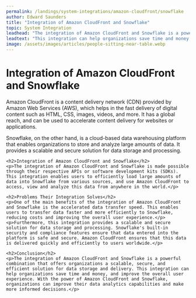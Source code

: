 ```yaml
---
permalink: /landings/system-integrations/amazon-cloudfront/snowflake
author: Edward Saunders
title: "Integration of Amazon CloudFront and Snowflake"
topic: System Integration
leadhead: "The integration of Amazon CloudFront and Snowflake is a powerful combination that offers organizations a scalable, secure, and efficient solution for data storage and delivery"
leadtext: "This integration can help organizations save time and money, and improve the overall user experience. With the power of Amazon CloudFront and Snowflake, organizations can improve their data analytics capabilities and make more informed decisions."
image: /assets/images/articles/people-sitting-near-table.webp
---
```

<div class="arttext">	<h1>Integration of Amazon CloudFront and Snowflake</h1>
	<p>Amazon CloudFront is a content delivery network (CDN) provided by Amazon Web Services (AWS), which helps in the fast delivery of digital content such as HTML, CSS, images, videos, and more. It has a global reach, and can be used to accelerate content delivery for websites or applications.</p>
	<p>Snowflake, on the other hand, is a cloud-based data warehousing platform that enables organizations to store and analyze large amounts of data. It provides a scalable and secure solution for data storage and processing.</p>

	<h2>Integration of Amazon CloudFront and Snowflake</h2>
	<p>The integration of Amazon CloudFront and Snowflake is made possible through their respective APIs or software development kits (SDKs). This integration enables users to efficiently load large amounts of data into Snowflake from various sources, and use Amazon CloudFront to access, view and analyze this data from anywhere in the world.</p>

	<h2>Problems Their Integration Solves</h2>
	<p>One of the main benefits of the integration of Amazon CloudFront and Snowflake is the accelerated data transfer speed. This enables users to transfer data faster and more efficiently to Snowflake, reducing costs and improving the overall user experience.</p>
	<p>Furthermore, this integration provides a scalable and secure solution for data storage and processing. Snowflake's built-in security and compliance features ensure that data entered into the platform is safe and secure. Amazon CloudFront ensures that this data is delivered quickly and efficiently to users worldwide.</p>

	<h2>Conclusion</h2>
	<p>The integration of Amazon CloudFront and Snowflake is a powerful combination that offers organizations a scalable, secure, and efficient solution for data storage and delivery. This integration can help organizations save time and money, and improve the overall user experience. With the power of Amazon CloudFront and Snowflake, organizations can improve their data analytics capabilities and make more informed decisions.</p>
</div>